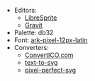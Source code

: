 - Editors:
  - [LibreSprite](https://github.com/LibreSprite/LibreSprite)
  - [Gravit](https://designer.gravit.io)
- Palette: db32
- Font: [ark-pixel-12px-latin](https://github.com/TakWolf/ark-pixel-font)
- Converters:
  - [ConvertICO.com](https://convertico.com)
  - [text-to-svg](https://github.com/shrhdk/text-to-svg)
  - [pixel-perfect-svg](https://github.com/kagof/pixel-perfect-svg)

